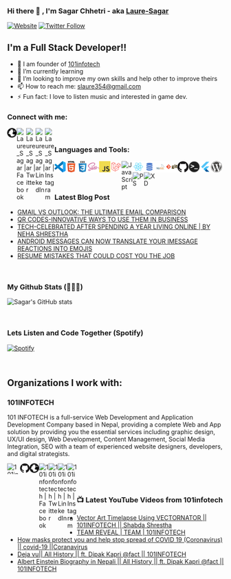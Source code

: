 ### Hi there 👋 , I'm Sagar Chhetri - aka [Laure-Sagar][website]

[![Website](https://img.shields.io/website?label=SAGARCHHETRI101.COM.NP&style=for-the-badge&url=https://sagarchhetri101.com.np)](https://sagarchhetri101.com.np)
[![Twitter Follow](https://img.shields.io/twitter/follow/laure_sagar?color=1DA1F2&logo=twitter&style=for-the-badge)](https://twitter.com/intent/follow?original_referer=https%3A%2F%2Fgithub.com%2FcodeSTACKr&screen_name=laure_sagar)

## I'm a Full Stack Developer!!

- 🏢 I am founder of [101infotech][101infotech]
- 🌱 I’m currently learning
- 👯 I’m looking to improve my own skills and help other to improve theirs
- 📫 How to reach me: slaure354@gmail.com
- ⚡ Fun fact: I love to listen music and interested in game dev.

<!-- ### Spotify Playing 🎧

[<img src="https://now-playing-codestackr.vercel.app/api/spotify-playing" alt="lauresagar Spotify Playing" width="350" />](https://open.spotify.com/user/mnz9tolo0hsqn78yw408u2dzb?si=f942f0f9188348c8) -->

### Connect with me:

[<img align="left" alt="sagarchhetri101.com.np" width="22px" src="https://raw.githubusercontent.com/iconic/open-iconic/master/svg/globe.svg" />][website]
[<img align="left" alt="Laure_Sagar | Facebook" width="22px" src="https://cdn.jsdelivr.net/npm/simple-icons@v3/icons/facebook.svg" />][facebook]
[<img align="left" alt="Laure_Sagar | Twitter" width="22px" src="https://cdn.jsdelivr.net/npm/simple-icons@v3/icons/twitter.svg" />][twitter]
[<img align="left" alt="Laure_Sagar | LinkedIn" width="22px" src="https://cdn.jsdelivr.net/npm/simple-icons@v3/icons/linkedin.svg" />][linkedin]
[<img align="left" alt="Laure_Sagar | Instagram" width="22px" src="https://cdn.jsdelivr.net/npm/simple-icons@v3/icons/instagram.svg" />][instagram]

<br />

### Languages and Tools:

<img align="left" alt="Visual Studio Code" width="26px" src="https://raw.githubusercontent.com/github/explore/80688e429a7d4ef2fca1e82350fe8e3517d3494d/topics/visual-studio-code/visual-studio-code.png" />
<img align="left" alt="HTML5" width="26px" src="https://raw.githubusercontent.com/github/explore/80688e429a7d4ef2fca1e82350fe8e3517d3494d/topics/html/html.png" />
<img align="left" alt="CSS3" width="26px" src="https://raw.githubusercontent.com/github/explore/80688e429a7d4ef2fca1e82350fe8e3517d3494d/topics/css/css.png" />
<img align="left" alt="Sass" width="26px" src="https://raw.githubusercontent.com/github/explore/80688e429a7d4ef2fca1e82350fe8e3517d3494d/topics/sass/sass.png" />
<img align="left" alt="JavaScript" width="26px" src="https://raw.githubusercontent.com/github/explore/80688e429a7d4ef2fca1e82350fe8e3517d3494d/topics/javascript/javascript.png" />
<img align="left" alt="JavaScript" width="26px" src="https://raw.githubusercontent.com/github/explore/56a826d05cf762b2b50ecbe7d492a839b04f3fbf/topics/laravel/laravel.png" />
<img align="left" alt="JavaScript" width="26px" src="https://avatars.githubusercontent.com/u/51960834?s=200&v=4" />
<img align="left" alt="React" width="26px" src="https://raw.githubusercontent.com/github/explore/80688e429a7d4ef2fca1e82350fe8e3517d3494d/topics/react/react.png" />
<img align="left" alt="SQL" width="26px" src="https://raw.githubusercontent.com/github/explore/80688e429a7d4ef2fca1e82350fe8e3517d3494d/topics/sql/sql.png" />
<img align="left" alt="MySQL" width="26px" src="https://raw.githubusercontent.com/github/explore/80688e429a7d4ef2fca1e82350fe8e3517d3494d/topics/mysql/mysql.png" />
<img align="left" alt="Git" width="26px" src="https://raw.githubusercontent.com/github/explore/80688e429a7d4ef2fca1e82350fe8e3517d3494d/topics/git/git.png" />
<img align="left" alt="GitHub" width="26px" src="https://raw.githubusercontent.com/github/explore/78df643247d429f6cc873026c0622819ad797942/topics/github/github.png" />
<img align="left" alt="Terminal" width="26px" src="https://raw.githubusercontent.com/github/explore/80688e429a7d4ef2fca1e82350fe8e3517d3494d/topics/terminal/terminal.png" />
<img align="left" alt="Terminal" width="26px" src="https://raw.githubusercontent.com/github/explore/80688e429a7d4ef2fca1e82350fe8e3517d3494d/topics/flutter/flutter.png" />
<img align="left" alt="Terminal" width="26px" src="https://raw.githubusercontent.com/github/explore/80688e429a7d4ef2fca1e82350fe8e3517d3494d/topics/wordpress/wordpress.png" />
<img align="left" alt="PS" width="26px" src="https://upload.wikimedia.org/wikipedia/commons/thumb/a/af/Adobe_Photoshop_CC_icon.svg/1200px-Adobe_Photoshop_CC_icon.svg.png" />
<img align="left" alt="XD" width="26px" src="https://upload.wikimedia.org/wikipedia/commons/thumb/c/c2/Adobe_XD_CC_icon.svg/1200px-Adobe_XD_CC_icon.svg.png" />

<br />
<br />
<br />

### Latest Blog Post

<!-- BLOG-POST-LIST:START -->
- [GMAIL VS OUTLOOK: THE ULTIMATE EMAIL COMPARISON](https://101infotech.com.np/blog/gmail-vs-outlook-the-ultimate-email-comparison-ZGr5WXDt8T)
- [QR CODES-INNOVATIVE WAYS TO USE THEM IN  BUSINESS](https://101infotech.com.np/blog/qr-codes-innovative-ways-to-use-them-in-business-fGDqTht085)
- [TECH-CELEBRATED AFTER SPENDING A YEAR LIVING ONLINE | BY NEHA SHRESTHA](https://101infotech.com.np/blog/tech-celebrated-after-spending-a-year-living-online-by-neha-shrestha-v2Wx6hrd5M)
- [ANDROID MESSAGES CAN NOW TRANSLATE YOUR IMESSAGE REACTIONS INTO EMOJIS](https://101infotech.com.np/blog/android-messages-can-translate-imessage-emojis)
- [RESUME MISTAKES THAT COULD COST YOU THE JOB](https://101infotech.com.np/blog/resume-mistakes-that-could-cost-you-the-job)
<!-- BLOG-POST-LIST:END -->

<br />

### My Github Stats (🤣😂😂)

![Sagar's GitHub stats](https://github-readme-stats.vercel.app/api?username=Laure-Sagar&show_icons=true&theme=vue-dark&hide=stars,prs&count_private=true)

<br />

### Lets Listen and Code Together (Spotify)

[![Spotify](https://spotify-orpin.vercel.app/api/spotify)](https://open.spotify.com/user/mnz9tolo0hsqn78yw408u2dzb?si=b4b7487bfb5446f5)

<br />

## Organizations I work with:

### 101INFOTECH

101 INFOTECH is a full-service Web Development and Application Development Company based in Nepal, providing a complete Web and App solution by providing you the essential services including graphic design, UX/UI design, Web Development, Content Management, Social Media Integration, SEO with a team of experienced website designers, developers, and digital strategists.

[<img align="left" alt="101infotech" width="30px" height="25px" src="https://101infotech.com.np/assets/images/logo_curved.png" />][101infotech]
[<img align="left" alt="101infotech" width="22px" src="https://raw.githubusercontent.com/github/explore/78df643247d429f6cc873026c0622819ad797942/topics/github/github.png" />][101infotech_github]
[<img align="left" alt="101infotech.com.np" width="22px" src="https://raw.githubusercontent.com/iconic/open-iconic/master/svg/globe.svg" />][101infotech]
[<img align="left" alt="101infotech | Facebook" width="22px" src="https://cdn.jsdelivr.net/npm/simple-icons@v3/icons/facebook.svg" />][101infotech_facebook]
[<img align="left" alt="101infotech | Twitter" width="22px" src="https://cdn.jsdelivr.net/npm/simple-icons@v3/icons/twitter.svg" />][101infotech_twitter]
[<img align="left" alt="101infotech | LinkedIn" width="22px" src="https://cdn.jsdelivr.net/npm/simple-icons@v3/icons/linkedin.svg" />][101infotech_linkedin]
[<img align="left" alt="101infotech | Instagram" width="22px" src="https://cdn.jsdelivr.net/npm/simple-icons@v3/icons/instagram.svg" />][101infotech_instagram]

<br />
<br />
<br />

### 📺 Latest YouTube Videos from 101infotech

<!-- YOUTUBE:START -->
- [Vector Art Timelapse Using VECTORNATOR || 101INFOTECH || Shabda Shrestha](https://www.youtube.com/watch?v=z4N9A-g-mMs)
- [TEAM REVEAL  |  TEAM | 101INFOTECH](https://www.youtube.com/watch?v=UHmWNHfj1vI)
- [How masks protect you and help stop spread of COVID 19 &lpar;Coronavirus&rpar; || covid-19 ||Coranavirus](https://www.youtube.com/watch?v=2cLFcNKLO44)
- [Deja vu|| All History || ft. Dipak Kapri  @fact || 101INFOTECH](https://www.youtube.com/watch?v=va8dPF8ilws)
- [Albert Einstein Biography in Nepali || All History || ft. Dipak Kapri  @fact || 101INFOTECH](https://www.youtube.com/watch?v=Z6tYQpfvHwo)
<!-- YOUTUBE:END -->

[website]: https://sagarchhetri101.com.np
[101infotech]: https://101infotech.com.np
[101infotech_github]: https://github.com/101INFOTECH
[101infotech_facebook]: https://facebook.com/101infotech.web
[101infotech_instagram]: https://instagram.com/101infotech
[101infotech_twitter]: https://twitter.com/101infotech
[101infotech_linkedin]: https://linkedin.com/company/101infotech
[facebook]: https://www.facebook.com/chhetri.sagar.146
[twitter]: https://twitter.com/laure_sagar
[instagram]: https://instagram.com/laure_Sagar
[linkedin]: https://www.linkedin.com/in/sagar-chhetri-098146167/
